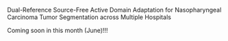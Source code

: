 
Dual-Reference Source-Free Active Domain Adaptation for Nasopharyngeal Carcinoma Tumor Segmentation across Multiple Hospitals

Coming soon in this month (June)!!!

